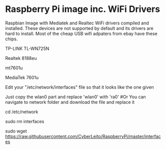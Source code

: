 # Raspberry Pi image inc. WiFi Drivers
Raspbian Image with Mediatek and Realtec WiFi drivers compiled and installed.
These devices are not supported by default and its drivers are hard to install.
Most of the cheap USB wifi adpaters from ebay have these chips.

TP-LINK TL-WN725N

Realtek 8188eu

mt7601u

MediaTek 7601u


Edit your "/etc/network/interfaces" file so that it looks like the one given

Just copy the wlan0 part and replace 'wlan0' with 'ra0'
#Or
You can navigate to network folder and download the file and replace it

cd /etc/network

sudo rm interfaces

sudo wget https://raw.githubusercontent.com/CyberLeito/RaspberryPi/master/interfaces

